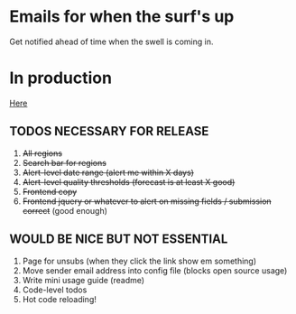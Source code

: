 # Emails for when the surf's up

Get notified ahead of time when the swell is coming in.

# In production

[Here](http://www.surfpings.com)

## TODOS NECESSARY FOR RELEASE

1. ~~All regions~~
2. ~~Search bar for regions~~
3. ~~Alert-level date range (alert me within X days)~~
4. ~~Alert-level quality thresholds (forecast is at least X good)~~
5. ~~Frontend copy~~
6. ~~Frontend jquery or whatever to alert on missing fields / submission correct~~ (good enough)

## WOULD BE NICE BUT NOT ESSENTIAL
1. Page for unsubs (when they click the link show em something)
2. Move sender email address into config file (blocks open source usage)
3. Write mini usage guide (readme)
4. Code-level todos
5. Hot code reloading!


